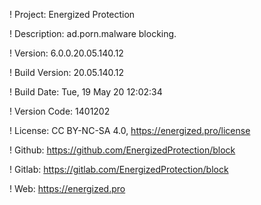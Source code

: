 ! Project: Energized Protection

! Description: ad.porn.malware blocking.

! Version: 6.0.0.20.05.140.12

! Build Version: 20.05.140.12

! Build Date: Tue, 19 May 20 12:02:34

! Version Code: 1401202

! License: CC BY-NC-SA 4.0, https://energized.pro/license

! Github: https://github.com/EnergizedProtection/block

! Gitlab: https://gitlab.com/EnergizedProtection/block


! Web: https://energized.pro
